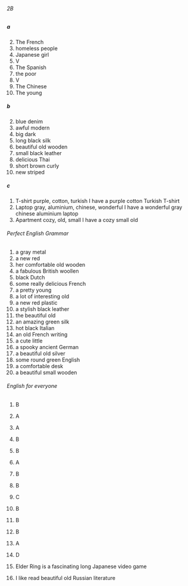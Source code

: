 ###### 2B
##### a
2. The French
3. homeless people
4. Japanese girl
5. V
6. The Spanish
7. the poor
8. V
9. The Chinese
10. The young

##### b
2. blue denim
3. awful modern
4. big dark
5. long black silk
6. beautiful old wooden
7. small black leather
8. delicious Thai
9. short brown curly
10. new striped

##### c
1. T-shirt      purple, cotton, turkish                 I have a purple cotton Turkish T-shirt
2. Laptop       gray, aluminium, chinese, wonderful     I have a wonderful gray chinese aluminium laptop     
3. Apartment    cozy, old, small                        I have a cozy small old

###### Perfect English Grammar
1. a gray metal
2. a new red
3. her comfortable old wooden
4. a fabulous British woollen
5. black Dutch
6. some really delicious French
7. a pretty young
8. a lot of interesting old
9. a new red plastic
10. a stylish black leather
11. the beautiful old
12. an amazing green silk
13. hot black Italian
14. an old French writing
15. a cute little
16. a spooky ancient German
17. a beautiful old silver
18. some round green English
19. a comfortable desk
20. a beautiful small wooden

###### English for everyone
1. B
2. A
3. A
4. B
5. B
6. A
7. B
8. B
9. C
10. B
11. B
12. B
13. A
14. D

1. Elder Ring is a fascinating long Japanese video game
2. I like read beautiful old Russian literature
